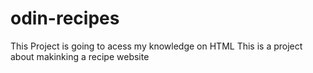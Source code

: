 # odin-recipes
This Project is going to acess my knowledge on HTML
This is a project about makinking a recipe website 